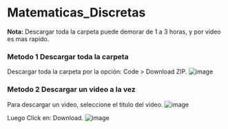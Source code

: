 # Matematicas_Discretas

**Nota:** Descargar toda la carpeta puede demorar de 1 a 3 horas, y por video es mas rapido.


### Metodo 1 Descargar toda la carpeta

Descargar toda la carpeta por la opción: Code > Download ZIP.
![image](https://user-images.githubusercontent.com/77336151/147320006-0e00abbf-5ec5-46c2-8ad3-e0b231ed400b.png)

### Metodo 2 Descargar un video a la vez

Para descargar un video, seleccione el titulo del video.
![image](https://user-images.githubusercontent.com/77336151/147320089-2c0f8081-a79c-4008-ad66-c4ceeef3a200.png)

Luego Click en: Download.
![image](https://user-images.githubusercontent.com/77336151/147320135-57594987-89a6-4a43-8014-6081232e11bb.png)



